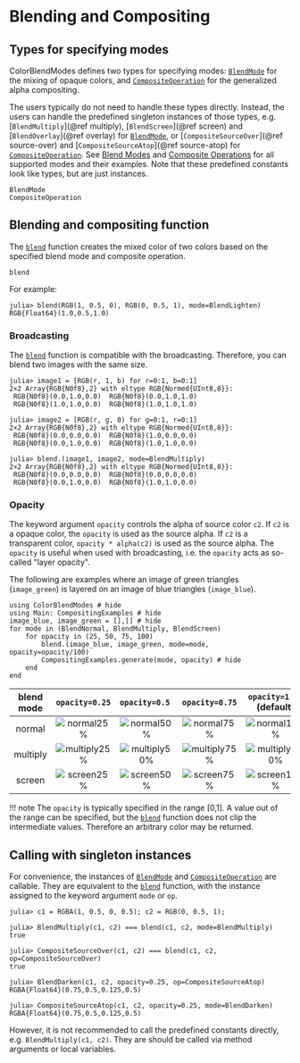 # Blending and Compositing

## Types for specifying modes
ColorBlendModes defines two types for specifying modes: [`BlendMode`](@ref) for
the mixing of opaque colors, and [`CompositeOperation`](@ref) for the
generalized alpha compositing.

The users typically do not need to handle these types directly. Instead, the
users can handle the predefined singleton instances of those types, e.g.
[`BlendMultiply`](@ref multiply), [`BlendScreen`](@ref screen) and
[`BlendOverlay`](@ref overlay) for [`BlendMode`](@ref), or
[`CompositeSourceOver`](@ref source-over) and
[`CompositeSourceAtop`](@ref source-atop) for [`CompositeOperation`](@ref). See
[Blend Modes](@ref) and [Composite Operations](@ref) for all supported modes and
their examples. Note that these predefined constants look like types, but are
just instances.

```@docs
BlendMode
CompositeOperation
```

## Blending and compositing function
The [`blend`](@ref) function creates the mixed color of two colors based on
the specified blend mode and composite operation.
```@docs
blend
```
For example:
```jldoctest ex; setup = :(using ColorBlendModes, ColorTypes, FixedPointNumbers;)
julia> blend(RGB(1, 0.5, 0), RGB(0, 0.5, 1), mode=BlendLighten)
RGB{Float64}(1.0,0.5,1.0)
```

### Broadcasting
The [`blend`](@ref) function is compatible with the broadcasting. Therefore,
you can blend two images with the same size.
```jldoctest ex
julia> image1 = [RGB(r, 1, b) for r=0:1, b=0:1]
2×2 Array{RGB{N0f8},2} with eltype RGB{Normed{UInt8,8}}:
 RGB{N0f8}(0.0,1.0,0.0)  RGB{N0f8}(0.0,1.0,1.0)
 RGB{N0f8}(1.0,1.0,0.0)  RGB{N0f8}(1.0,1.0,1.0)

julia> image2 = [RGB(r, g, 0) for g=0:1, r=0:1]
2×2 Array{RGB{N0f8},2} with eltype RGB{Normed{UInt8,8}}:
 RGB{N0f8}(0.0,0.0,0.0)  RGB{N0f8}(1.0,0.0,0.0)
 RGB{N0f8}(0.0,1.0,0.0)  RGB{N0f8}(1.0,1.0,0.0)

julia> blend.(image1, image2, mode=BlendMultiply)
2×2 Array{RGB{N0f8},2} with eltype RGB{Normed{UInt8,8}}:
 RGB{N0f8}(0.0,0.0,0.0)  RGB{N0f8}(0.0,0.0,0.0)
 RGB{N0f8}(0.0,1.0,0.0)  RGB{N0f8}(1.0,1.0,0.0)
```
### Opacity
The keyword argument `opacity` controls the alpha of source color `c2`. If `c2`
is a opaque color, the `opacity` is used as the source alpha. If `c2` is a
transparent color, `opacity * alpha(c2)` is used as the source alpha. The
`opacity` is useful when used with broadcasting, i.e. the `opacity` acts as
so-called "layer opacity".

The following are examples where an image of green triangles (`image_green`) is
layered on an image of blue triangles (`image_blue`).
```@example ex
using ColorBlendModes # hide
using Main: CompositingExamples # hide
image_blue, image_green = [],[] # hide
for mode in (BlendNormal, BlendMultiply, BlendScreen)
    for opacity in (25, 50, 75, 100)
        blend.(image_blue, image_green, mode=mode, opacity=opacity/100)
        CompositingExamples.generate(mode, opacity) # hide
    end
end
```

|blend mode|`opacity=0.25`|`opacity=0.5 `|`opacity=0.75`|`opacity=1.0 ` (default)|
|:--------:|:------------:|:------------:|:------------:|:----------------------:|
|normal|![normal25%](assets/normal_25.png)|![normal50%](assets/normal_50.png)|![normal75%](assets/normal_75.png)|![normal100%](assets/normal_100.png)|
|multiply|![multiply25%](assets/multiply_25.png)|![multiply50%](assets/multiply_50.png)|![multiply75%](assets/multiply_75.png)|![multiply100%](assets/multiply_100.png)|
|screen|![screen25%](assets/screen_25.png)|![screen50%](assets/screen_50.png)|![screen75%](assets/screen_75.png)|![screen100%](assets/screen_100.png)|

!!! note
    The `opacity` is typically specified in the range [0,1]. A value out of the
    range can be specified, but the [`blend`](@ref) function does not clip
    the intermediate values. Therefore an arbitrary color may be returned.

## Calling with singleton instances

For convenience, the instances of [`BlendMode`](@ref) and
[`CompositeOperation`](@ref) are callable. They are equivalent to the
[`blend`](@ref) function, with the instance assigned to the keyword argument
`mode` or `op`.
```jldoctest ex
julia> c1 = RGBA(1, 0.5, 0, 0.5); c2 = RGB(0, 0.5, 1);

julia> BlendMultiply(c1, c2) === blend(c1, c2, mode=BlendMultiply)
true

julia> CompositeSourceOver(c1, c2) === blend(c1, c2, op=CompositeSourceOver)
true

julia> BlendDarken(c1, c2, opacity=0.25, op=CompositeSourceAtop)
RGBA{Float64}(0.75,0.5,0.125,0.5)

julia> CompositeSourceAtop(c1, c2, opacity=0.25, mode=BlendDarken)
RGBA{Float64}(0.75,0.5,0.125,0.5)
```

However, it is not recommended to call the predefined constants directly, e.g.
`BlendMultiply(c1, c2)`. They are should be called via method arguments or local
variables.
